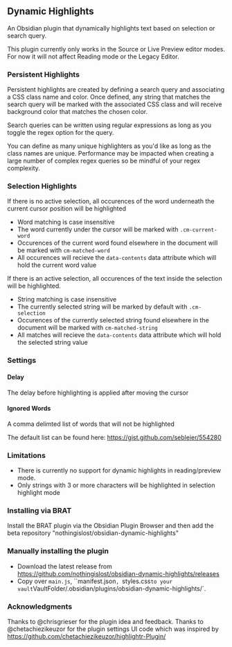 ## Dynamic Highlights

An Obsidian plugin that dynamically highlights text based on selection or search query.

This plugin currently only works in the Source or Live Preview editor modes. For now it will not affect Reading mode or the Legacy Editor.

### Persistent Highlights

Persistent highlights are created by defining a search query and associating a CSS class name and color. Once defined, any string that matches the search query will be marked with the associated CSS class and will receive background color that matches the chosen color.

Search queries can be written using regular expressions as long as you toggle the regex option for the query.

You can define as many unique highlighters as you'd like as long as the class names are unique. Performance may be impacted when creating a large number of complex regex queries so be mindful of your regex complexity.

### Selection Highlights

If there is no active selection, all occurences of the word underneath the current cursor position will be highlighted
- Word matching is case insensitive
- The word currently under the cursor will be marked with `.cm-current-word`
- Occurences of the current word found elsewhere in the document will be marked with `cm-matched-word`
- All occurences will recieve the `data-contents` data attribute which will hold the current word value

If there is an active selection, all occurences of the text inside the selection will be highlighted.
- String matching is case insensitive
- The currently selected string will be marked by default with `.cm-selection`
- Occurences of the currently selected string found elsewhere in the document will be marked with `cm-matched-string`
- All matches will recieve the `data-contents` data attribute which will hold the selected string value

### Settings

#### Delay

The delay before highlighting is applied after moving the cursor

#### Ignored Words

A comma delimted list of words that will not be highlighted

The default list can be found here: https://gist.github.com/sebleier/554280

### Limitations

- There is currently no support for dynamic highlights in reading/preview mode.
- Only strings with 3 or more characters will be highlighted in selection highlight mode

### Installing via BRAT

Install the BRAT plugin via the Obsidian Plugin Browser and then add the beta repository "nothingislost/obsidian-dynamic-highlights"

### Manually installing the plugin

- Download the latest release from https://github.com/nothingislost/obsidian-dynamic-highlights/releases
- Copy over `main.js`, ``manifest.json`, `styles.css` to your vault `VaultFolder/.obsidian/plugins/obsidian-dynamic-highlights/`.

### Acknowledgments
Thanks to @chrisgrieser for the plugin idea and feedback. 
Thanks to @chetachiezikeuzor for the plugin settings UI code which was inspired by https://github.com/chetachiezikeuzor/highlightr-Plugin/